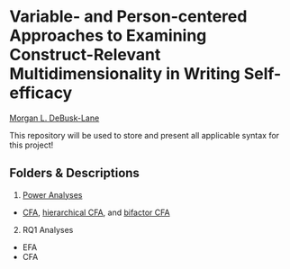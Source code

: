 # Variable- and Person-centered Approaches to Examining Construct-Relevant Multidimensionality in Writing Self-efficacy  
[Morgan L. DeBusk-Lane](http://www.mldebusklane.com)

This repository will be used to store and present all applicable syntax for this project!

## Folders & Descriptions
1. [Power Analyses](https://github.com/debusklaneml/hatch/tree/master/Power_Analyses)
* [CFA](https://github.com/debusklaneml/hatch/blob/master/Power_Analyses/CFA.inp), [hierarchical CFA](https://github.com/debusklaneml/hatch/blob/master/Power_Analyses/hCFA.inp), and [bifactor CFA](https://github.com/debusklaneml/hatch/blob/master/Power_Analyses/biCFA.inp)
2. RQ1 Analyses
  * EFA
  * CFA
